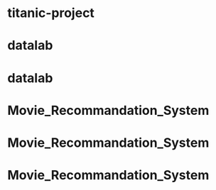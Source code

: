 # titanic-project
# datalab
# datalab
# Movie_Recommandation_System
# Movie_Recommandation_System
# Movie_Recommandation_System
